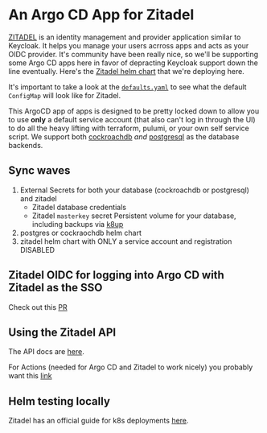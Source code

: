 # An Argo CD App for Zitadel

[ZITADEL](https://github.com/zitadel/zitadel/tree/main) is an identity management and provider application similar to Keycloak. It helps you manage your users acrross apps and acts as your OIDC provider. It's community have been really nice, so we'll be supporting some Argo CD apps here in favor of depracting Keycloak support down the line eventually. Here's the [Zitadel helm chart](https://github.com/zitadel/zitadel-charts/tree/main) that we're deploying here.

It's important to take a look at the [`defaults.yaml`](https://github.com/zitadel/zitadel/blob/main/cmd/defaults.yaml) to see what the default `ConfigMap` will look like for Zitadel.

This ArgoCD app of apps is designed to be pretty locked down to allow you to use **only** a default service account (that also can't log in through the UI) to do all the heavy lifting with terraform, pulumi, or your own self service script. We support both [cockroachdb](./zitadel_and_cockroachdb) _and_ [postgresql](./zitadel_and_postgresql) as the database backends.

## Sync waves

1. External Secrets for both your database (cockroachdb or postgresql) and zitadel
   - Zitadel database credentials
   - Zitadel `masterkey` secret
   Persistent volume for your database, including backups via [k8up](https://k8up.io)
2. postgres or cockraochdb helm chart
3. zitadel helm chart with ONLY a service account and registration DISABLED

## Zitadel OIDC for logging into Argo CD with Zitadel as the SSO

Check out this [PR](https://github.com/argoproj/argo-cd/pull/15029)

## Using the Zitadel API

The API docs are [here](https://zitadel.com/docs/category/apis).

For Actions (needed for Argo CD and Zitadel to work nicely) you probably want this [link](https://zitadel.com/docs/category/apis/resources/mgmt/actions)

## Helm testing locally

Zitadel has an official guide for k8s deployments [here](https://zitadel.com/docs/self-hosting/deploy/kubernetes).
